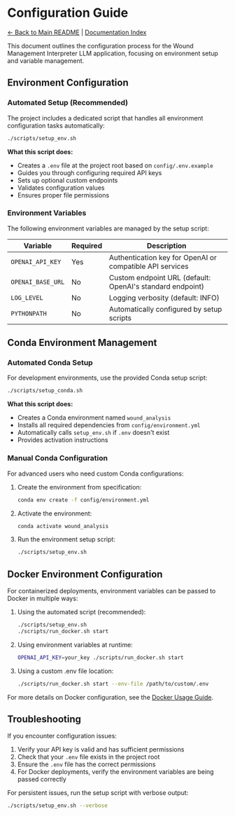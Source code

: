 # Configuration Guide

[← Back to Main README](../README.md) | [Documentation Index](index.md)

This document outlines the configuration process for the Wound Management Interpreter LLM application, focusing on environment setup and variable management.

## Environment Configuration

### Automated Setup (Recommended)

The project includes a dedicated script that handles all environment configuration tasks automatically:

```bash
./scripts/setup_env.sh
```

**What this script does:**
- Creates a `.env` file at the project root based on `config/.env.example`
- Guides you through configuring required API keys
- Sets up optional custom endpoints
- Validates configuration values
- Ensures proper file permissions

### Environment Variables

The following environment variables are managed by the setup script:

| Variable | Required | Description |
|----------|----------|-------------|
| `OPENAI_API_KEY` | Yes | Authentication key for OpenAI or compatible API services |
| `OPENAI_BASE_URL` | No | Custom endpoint URL (default: OpenAI's standard endpoint) |
| `LOG_LEVEL` | No | Logging verbosity (default: INFO) |
| `PYTHONPATH` | No | Automatically configured by setup scripts |

## Conda Environment Management

### Automated Conda Setup

For development environments, use the provided Conda setup script:

```bash
./scripts/setup_conda.sh
```

**What this script does:**
- Creates a Conda environment named `wound_analysis`
- Installs all required dependencies from `config/environment.yml`
- Automatically calls `setup_env.sh` if `.env` doesn't exist
- Provides activation instructions

### Manual Conda Configuration

For advanced users who need custom Conda configurations:

1. Create the environment from specification:
   ```bash
   conda env create -f config/environment.yml
   ```

2. Activate the environment:
   ```bash
   conda activate wound_analysis
   ```

3. Run the environment setup script:
   ```bash
   ./scripts/setup_env.sh
   ```

## Docker Environment Configuration

For containerized deployments, environment variables can be passed to Docker in multiple ways:

1. Using the automated script (recommended):
   ```bash
   ./scripts/setup_env.sh
   ./scripts/run_docker.sh start
   ```

2. Using environment variables at runtime:
   ```bash
   OPENAI_API_KEY=your_key ./scripts/run_docker.sh start
   ```

3. Using a custom .env file location:
   ```bash
   ./scripts/run_docker.sh start --env-file /path/to/custom/.env
   ```

For more details on Docker configuration, see the [Docker Usage Guide](docker_usage.md).

## Troubleshooting

If you encounter configuration issues:

1. Verify your API key is valid and has sufficient permissions
2. Check that your `.env` file exists in the project root
3. Ensure the `.env` file has the correct permissions
4. For Docker deployments, verify the environment variables are being passed correctly

For persistent issues, run the setup script with verbose output:

```bash
./scripts/setup_env.sh --verbose

```
